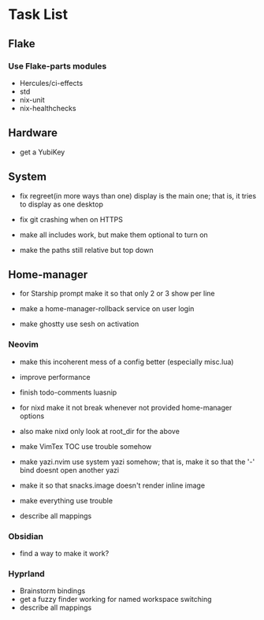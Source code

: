 # Task List

## Flake

### Use Flake-parts modules

- Hercules/ci-effects
- std
- nix-unit
- nix-healthchecks

## Hardware

- get a YubiKey

## System

- fix regreet(in more ways than one) display is the main one; that is, it tries
  to display as one desktop

- fix git crashing when on HTTPS

- make all includes work, but make them optional to turn on

- make the paths still relative but top down

## Home-manager

- for Starship prompt make it so that only 2 or 3 show per line

- make a home-manager-rollback service on user login

- make ghostty use sesh on activation

### Neovim

- make this incoherent mess of a config better (especially misc.lua)

- improve performance

- finish todo-comments luasnip

- for nixd make it not break whenever not provided home-manager options

- also make nixd only look at root_dir for the above

- make VimTex TOC use trouble somehow

- make yazi.nvim use system yazi somehow; that is, make it so that the '-'
  bind doesnt open another yazi

- make it so that snacks.image doesn't render inline image

- make everything use trouble

- describe all mappings

### Obsidian

- find a way to make it work?

### Hyprland

- Brainstorm bindings
- get a fuzzy finder working for named workspace switching
- describe all mappings
